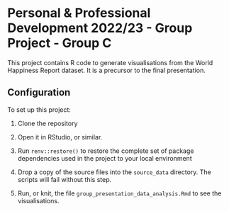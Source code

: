 # Personal & Professional Development 2022/23 - Group Project - Group C

<!-- badges: start -->

<!-- badges: end -->

This project contains R code to generate visualisations from the World Happiness Report dataset. It is a precursor to the final presentation.

## Configuration

To set up this project:

1.  Clone the repository

2.  Open it in RStudio, or similar.

3.  Run `renv::restore()` to restore the complete set of package dependencies used in the project to your local environment

4.  Drop a copy of the source files into the `source_data` directory. The scripts will fail without this step.

5.  Run, or knit, the file `group_presentation_data_analysis.Rmd` to see the visualisations.
